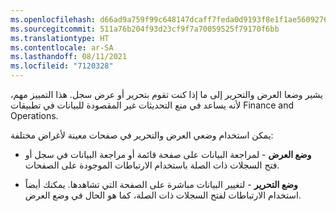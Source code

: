 ```yaml
---
ms.openlocfilehash: d66ad9a759f99c648147dcaff7feda0d9193f8e1f1ae5609276343c492e285f0
ms.sourcegitcommit: 511a76b204f93d23cf9f7a70059525f79170f6bb
ms.translationtype: HT
ms.contentlocale: ar-SA
ms.lasthandoff: 08/11/2021
ms.locfileid: "7120328"
---
```

يشير وضعا العرض والتحرير إلى ما إذا كنت تقوم بتحرير أو عرض سجل. هذا التمييز مهم، لأنه يساعد في منع التحديثات غير المقصودة للبيانات في تطبيقات Finance and Operations.

يمكن استخدام وضعي العرض والتحرير في صفحات معينة لأغراض مختلفة:

- **وضع العرض** - لمراجعة البيانات على صفحة قائمة أو مراجعة البيانات في سجل أو فتح السجلات ذات الصلة باستخدام الارتباطات الموجودة على الصفحات.

- **وضع التحرير** - لتغيير البيانات مباشرة على الصفحة التي تشاهدها. يمكنك أيضاً استخدام الارتباطات لفتح السجلات ذات الصلة، كما هو الحال في وضع العرض. 

